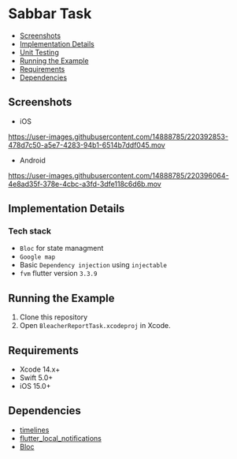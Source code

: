 # Sabbar Task

- [Screenshots](#Screenshots)
- [Implementation Details](#implementation-details)
- [Unit Testing](#unit-testing)
- [Running the Example](#run-sample)
- [Requirements](#requirements)
- [Dependencies](#Dependencies)

## Screenshots
* iOS

https://user-images.githubusercontent.com/14888785/220392853-478d7c50-a5e7-4283-94b1-6514b7ddf045.mov

* Android

https://user-images.githubusercontent.com/14888785/220396064-4e8ad35f-378e-4cbc-a3fd-3dfe118c6d6b.mov


## Implementation Details

### Tech stack
* `Bloc` for state managment
* `Google map`
* Basic `Dependency injection` using `injectable`
* `fvm` flutter version `3.3.9`

## Running the Example
1. Clone this repository
2. Open `BleacherReportTask.xcodeproj` in Xcode.

## Requirements
- Xcode 14.x+
- Swift 5.0+
- iOS 15.0+

## Dependencies
- [timelines](https://pub.dev/packages/timelines)
- [flutter_local_notifications](https://pub.dev/packages/flutter_local_notifications)
- [Bloc](https://pub.dev/packages/bloc)
